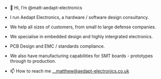 - 👋 Hi, I’m @matt-aedapt-electronics
- I run Aedapt Electronics, a hardware / software design consultancy.
- We help all sizes of customers, from small to large defense companies.
- We specialise in embedded design and highly intergrated electronics.
- PCB Design and EMC / standards compliance.
- We also have manufacturing capabilities for SMT boards - prototypes through to production.

- 📫 How to reach me ...matthew@aedapt-electronics.co.uk


